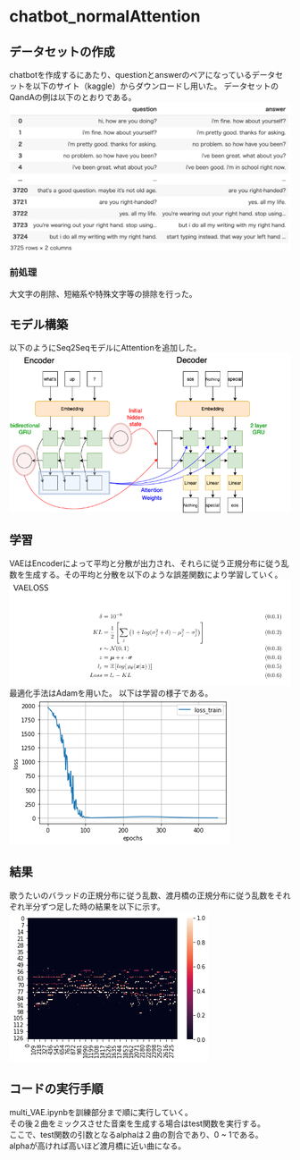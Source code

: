 # chatbot_normalAttention

## データセットの作成
chatbotを作成するにあたり、questionとanswerのペアになっているデータセットを以下のサイト（kaggle）からダウンロードし用いた。
データセットのQandAの例は以下のとおりである。<br>
![model](https://github.com/Jumpei-Fujita/chatbot_normalAttention/blob/main/example.png)
### 前処理
大文字の削除、短縮系や特殊文字等の排除を行った。

## モデル構築
以下のようにSeq2SeqモデルにAttentionを追加した。<br>
![model](https://github.com/Jumpei-Fujita/chatbot_normalAttention/blob/main/chatbotNormalAttn.png)<br>


## 学習
VAEはEncoderによって平均と分散が出力され、それらに従う正規分布に従う乱数を生成する。その平均と分散を以下のような誤差関数により学習していく。
![loss](https://github.com/Jumpei-Fujita/mixing_music_by_VAE/blob/master/vaeloss.png)<br>
最適化手法はAdamを用いた。
以下は学習の様子である。<br>
![model](https://github.com/Jumpei-Fujita/mixing_music_by_VAE/blob/master/graph.png)

## 結果
歌うたいのバラッドの正規分布に従う乱数、渡月橋の正規分布に従う乱数をそれぞれ半分ずつ足した時の結果を以下に示す。<br>
![model](https://github.com/Jumpei-Fujita/mixing_music_by_VAE/blob/master/heat50.png)<br>


## コードの実行手順
multi_VAE.ipynbを訓練部分まで順に実行していく。<br>
その後２曲をミックスさせた音楽を生成する場合はtest関数を実行する。<br>
ここで、test関数の引数となるalphaは２曲の割合であり、0 ~ 1である。<br>
alphaが高ければ高いほど渡月橋に近い曲になる。


